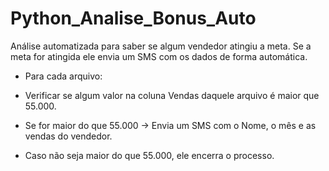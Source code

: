 # Python_Analise_Bonus_Auto
Análise automatizada para saber se algum vendedor atingiu a meta. Se a meta for atingida ele envia um SMS com os dados de forma automática.

- Para cada arquivo:

- Verificar se algum valor na coluna Vendas daquele arquivo é maior que 55.000.

- Se for maior do que 55.000 -> Envia um SMS com o Nome, o mês e as vendas do vendedor.

- Caso não seja maior do que 55.000, ele encerra o processo.
